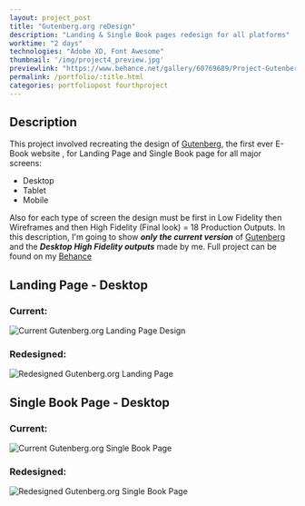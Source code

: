 ```yaml
---
layout: project_post
title: "Gutenberg.org reDesign"
description: "Landing & Single Book pages redesign for all platforms"
worktime: "2 days"
technologies: "Adobe XD, Font Awesome"
thumbnail: '/img/project4_preview.jpg'
previewlink: "https://www.behance.net/gallery/60769689/Project-Gutenberg-ReDesign"
permalink: /portfolio/:title.html
categories: portfoliopost fourthproject
---
```


## Description

This project involved recreating the design of [Gutenberg](http://gutenber.org), the first ever E-Book website , for Landing Page and Single Book page for all major screens:
* Desktop
* Tablet
* Mobile

Also for each type of screen the design must be first in Low Fidelity then Wireframes and then High Fidelity (Final look) = 18 Production Outputs. In this description, I'm going to show ***only the current version*** of [Gutenberg](http://gutenber.org) and the ***Desktop High Fidelity outputs*** made by me. Full project can be found on my [Behance](https://www.behance.net/gallery/60769689/Project-Gutenberg-ReDesign)

## Landing Page - Desktop

### Current:
![Current Gutenberg.org Landing Page Design](../img/proj_previews/proj4/1.jpg)

### Redesigned:
![Redesigned Gutenberg.org Landing Page](../img/proj_previews/proj4/2.jpg)

## Single Book Page - Desktop

### Current:
![Current Gutenberg.org Single Book Page](../img/proj_previews/proj4/3.jpg)

### Redesigned:
![Redesigned Gutenberg.org Single Book Page](../img/proj_previews/proj4/4.jpg)